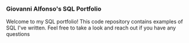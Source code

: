 ### Giovanni Alfonso's SQL Portfolio

Welcome to my SQL portfolio! This code repository contains examples of SQL I've written.
Feel free to take a look and reach out if you have any questions
